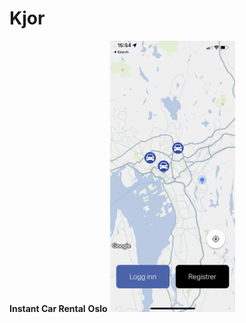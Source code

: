 # Kjor

**Instant Car Rental**
**Oslo**
<img
  src="/assets/Kjor.png"
  alt="Alt text"
  title="Optional title"
  style="max-width: 200px">
